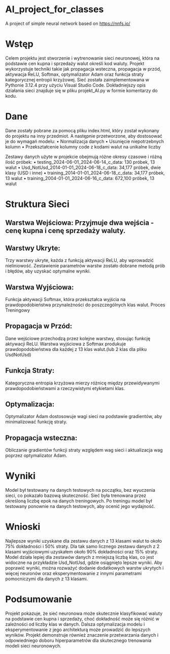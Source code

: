 # AI_project_for_classes
A project of simple neural network based on https://nnfs.io/

# Wstęp
Celem projektu jest stworzenie i wytrenowanie sieci neuronowej, która na podstawie cen kupna i sprzedaży walut określi kod waluty. Projekt wykorzystuje techniki takie jak propagacja wsteczna, propagacja w przód, aktywacja ReLU, Softmax, optymalizator Adam oraz funkcja straty kategorycznej entropii krzyżowej. Sieć została zaimplementowana w Pythonie 3.12.4 przy użyciu Visual Studio Code. Dokładniejszy opis działania sieci znajduje się w pliku projekt_AI.py w formie komentarzy do kodu.

# Dane
Dane zostały pobrane za pomocą pliku index.html, który został wykonany do projektu na inny przedmiot. A następnie przetworzone, aby dostosować je do wymagań modelu:
•	Normalizacja danych
•	Usunięcie niepotrzebnych kolumn
•	Przekształcenie kolumny code z kodami walut na unikalne liczby

Zestawy danych użyte w projekcie obejmują różne okresy czasowe i różną ilość próbek:
•	testing_2024-06-01_2024-06-14_c_data: 130 próbek, 13 walut
•	Usd_NotUsd_2014-01-01_2024-06-18_c_data: 34,177 próbek, dwie klasy (USD i inne)
•	training_2014-01-01_2024-06-18_c_data: 34,177 próbek, 13 walut
•	training_2004-01-01_2024-06-16_c_data: 672,100 próbek, 13 walut

# Struktura Sieci
## Warstwa Wejściowa: Przyjmuje dwa wejścia - cenę kupna i cenę sprzedaży waluty.

## Warstwy Ukryte:
Trzy warstwy ukryte, każda z funkcją aktywacji ReLU, aby wprowadzić nieliniowość.
Zestawienie parametrów warstw zostało dobrane metodą prób i błędów, aby uzyskać optymalne wyniki.

## Warstwa Wyjściowa:
Funkcja aktywacji Softmax, która przekształca wyjścia na prawdopodobieństwa przynależności do poszczególnych klas walut.
Proces Treningowy

## Propagacja w Przód:
Dane wejściowe przechodzą przez kolejne warstwy, stosując funkcję aktywacji ReLU.
Warstwa wyjściowa z Softmax produkuje prawdopodobieństwa dla każdej z 13 klas walut.(lub 2 klas dla pliku UsdNotUsd)

## Funkcja Straty:
Kategoryczna entropia krzyżowa mierzy różnicę między przewidywanymi prawdopodobieństwami a rzeczywistymi etykietami klas.

## Optymalizacja:
Optymalizator Adam dostosowuje wagi sieci na podstawie gradientów, aby minimalizować funkcję straty.

## Propagacja wsteczna:
Obliczanie gradientów funkcji straty względem wag sieci i aktualizacja wag poprzez optymalizator Adam.

# Wyniki
Model był testowany na danych testowych na początku, bez wyuczenia sieci, co pokazało bazową skuteczność.
Sieć była trenowana przez określoną liczbę epok na danych treningowych.
Po treningu model był testowany ponownie na danych testowych, aby ocenić jego wydajność.

# Wnioski
Najlepsze wyniki uzyskane dla zestawu danych z 13 klasami walut to około 75% dokładności i 50% straty.
Dla tak samo licznego zestawu danych z 2 klasami wyjściowymi uzyskałem około 90% dokładności oraz 15% straty.
Model działa lepiej dla zestawów danych z mniejszą liczbą klas, co jest widoczne na przykładzie Usd_NotUsd, gdzie osiągnięto lepsze wyniki.
Aby poprawić wyniki, można rozważyć dodanie dodatkowych warstw ukrytych i więcej neuronów oraz eksperymentowanie z innymi parametrami pomocniczymi dla danych z 13 klasami.

# Podsumowanie
Projekt pokazuje, że sieć neuronowa może skutecznie klasyfikować waluty na podstawie cen kupna i sprzedaży, choć dokładność może się różnić w zależności od liczby klas w danych. Dalsza optymalizacja modelu i eksperymentowanie z jego architekturą może prowadzić do lepszych wyników. Projekt demonstruje również znaczenie przetwarzania danych i odpowiedniego doboru hiperparametrów dla skutecznego trenowania modeli sieci neuronowych.
